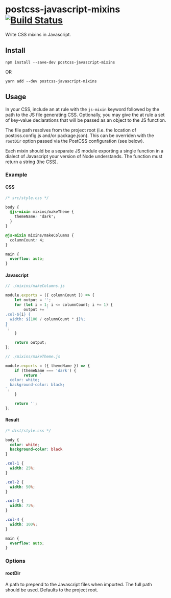# postcss-javascript-mixins [![Build Status](https://travis-ci.org/johnwatkins0/postcss-js-mixins.svg?branch=master)](https://travis-ci.org/johnwatkins0/postcss-js-mixins)

Write CSS mixins in Javascript.

## Install

```
npm install --save-dev postcss-javascript-mixins
```

OR

```
yarn add --dev postcss-javascript-mixins
```

## Usage

In your CSS, include an at rule with the `js-mixin` keyword followed by the path to the JS file generating CSS. Optionally, you may give the at rule a set of key-value declarations that will be passed as an object to the JS function.

The file path resolves from the project root (i.e. the location of postcss.config.js and/or package.json). This can be overriden with the `rootDir` option passed via the PostCSS configuration (see below).

Each mixin should be a separate JS module exporting a single function in a dialect of Javascript your version of Node understands. The function must return a string (the CSS).

### Example

#### CSS

```CSS
/* src/style.css */

body {
  @js-mixin mixins/makeTheme {
    themeName: 'dark';
  }
}

@js-mixin mixins/makeColumns {
  columnCount: 4;
}

main {
  overflow: auto;
}
```

#### Javascript

```Javascript
// ./mixins/makeColumns.js

module.exports = ({ columnCount }) => {
    let output = '';
    for (let i = 1; i <= columnCount; i += 1) {
        output += `
.col-${i} {
  width: ${100 / columnCount * i}%;
}
`;
    }

    return output;
};
```

```Javascript
// ./mixins/makeTheme.js

module.exports = ({ themeName }) => {
    if (themeName === 'dark') {
        return `
  color: white;
  background-color: black;
`;
    }

    return '';
};
```

#### Result

```CSS
/* dist/style.css */

body {
  color: white;
  background-color: black
}

.col-1 {
  width: 25%;
}

.col-2 {
  width: 50%;
}

.col-3 {
  width: 75%;
}

.col-4 {
  width: 100%;
}

main {
  overflow: auto;
}
```

### Options

#### rootDir

A path to prepend to the Javascript files when imported. The full path should be used. Defaults to the project root.
